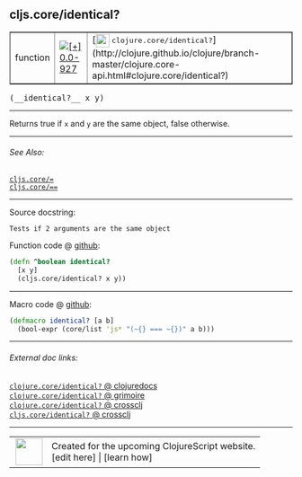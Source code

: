 ## cljs.core/identical?



 <table border="1">
<tr>
<td>function</td>
<td><a href="https://github.com/cljsinfo/cljs-api-docs/tree/0.0-927"><img valign="middle" alt="[+] 0.0-927" title="Added in 0.0-927" src="https://img.shields.io/badge/+-0.0--927-lightgrey.svg"></a> </td>
<td>
[<img height="24px" valign="middle" src="http://i.imgur.com/1GjPKvB.png"> <samp>clojure.core/identical?</samp>](http://clojure.github.io/clojure/branch-master/clojure.core-api.html#clojure.core/identical?)
</td>
</tr>
</table>


 <samp>
(__identical?__ x y)<br>
</samp>

---

Returns true if `x` and `y` are the same object, false otherwise.

---


###### See Also:

[`cljs.core/=`](cljs.core_EQ.md)<br>
[`cljs.core/==`](cljs.core_EQEQ.md)<br>

---


Source docstring:

```
Tests if 2 arguments are the same object
```


Function code @ [github](https://github.com/clojure/clojurescript/blob/r2816/src/cljs/cljs/core.cljs#L84-L87):

```clj
(defn ^boolean identical?
  [x y]
  (cljs.core/identical? x y))
```

<!--
Repo - tag - source tree - lines:

 <pre>
clojurescript @ r2816
└── src
    └── cljs
        └── cljs
            └── <ins>[core.cljs:84-87](https://github.com/clojure/clojurescript/blob/r2816/src/cljs/cljs/core.cljs#L84-L87)</ins>
</pre>

-->

---

Macro code @ [github](https://github.com/clojure/clojurescript/blob/r2816/src/clj/cljs/core.clj#L319-L320):

```clj
(defmacro identical? [a b]
  (bool-expr (core/list 'js* "(~{} === ~{})" a b)))
```

<!--
Repo - tag - source tree - lines:

 <pre>
clojurescript @ r2816
└── src
    └── clj
        └── cljs
            └── <ins>[core.clj:319-320](https://github.com/clojure/clojurescript/blob/r2816/src/clj/cljs/core.clj#L319-L320)</ins>
</pre>
-->

---


###### External doc links:

[`clojure.core/identical?` @ clojuredocs](http://clojuredocs.org/clojure.core/identical_q)<br>
[`clojure.core/identical?` @ grimoire](http://conj.io/store/v1/org.clojure/clojure/1.7.0-beta3/clj/clojure.core/identical%3F/)<br>
[`clojure.core/identical?` @ crossclj](http://crossclj.info/fun/clojure.core/identical%3F.html)<br>
[`cljs.core/identical?` @ crossclj](http://crossclj.info/fun/cljs.core.cljs/identical%3F.html)<br>

---

 <table>
<tr><td>
<img valign="middle" align="right" width="48px" src="http://i.imgur.com/Hi20huC.png">
</td><td>
Created for the upcoming ClojureScript website.<br>
[edit here] | [learn how]
</td></tr></table>

[edit here]:https://github.com/cljsinfo/cljs-api-docs/blob/master/cljsdoc/cljs.core_identicalQMARK.cljsdoc
[learn how]:https://github.com/cljsinfo/cljs-api-docs/wiki/cljsdoc-files

<!--

This information was too distracting to show to readers, but I'll leave it
commented here since it is helpful to:

- pretty-print the data used to generate this document
- and show how to retrieve that data



The API data for this symbol:

```clj
{:description "Returns true if `x` and `y` are the same object, false otherwise.",
 :return-type boolean,
 :ns "cljs.core",
 :name "identical?",
 :signature ["[x y]"],
 :history [["+" "0.0-927"]],
 :type "function",
 :related ["cljs.core/=" "cljs.core/=="],
 :full-name-encode "cljs.core_identicalQMARK",
 :source {:code "(defn ^boolean identical?\n  [x y]\n  (cljs.core/identical? x y))",
          :title "Function code",
          :repo "clojurescript",
          :tag "r2816",
          :filename "src/cljs/cljs/core.cljs",
          :lines [84 87]},
 :extra-sources [{:code "(defmacro identical? [a b]\n  (bool-expr (core/list 'js* \"(~{} === ~{})\" a b)))",
                  :title "Macro code",
                  :repo "clojurescript",
                  :tag "r2816",
                  :filename "src/clj/cljs/core.clj",
                  :lines [319 320]}],
 :full-name "cljs.core/identical?",
 :clj-symbol "clojure.core/identical?",
 :docstring "Tests if 2 arguments are the same object"}

```

Retrieve the API data for this symbol:

```clj
;; from Clojure REPL
(require '[clojure.edn :as edn])
(-> (slurp "https://raw.githubusercontent.com/cljsinfo/cljs-api-docs/catalog/cljs-api.edn")
    (edn/read-string)
    (get-in [:symbols "cljs.core/identical?"]))
```

-->

